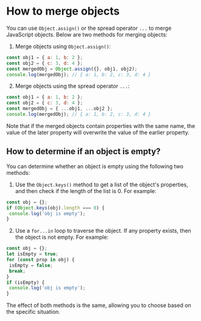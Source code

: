 # How to merge objects

You can use `Object.assign()` or the spread operator `...` to merge JavaScript objects. Below are two methods for merging objects:

1. Merge objects using `Object.assign()`:

```javascript
const obj1 = { a: 1, b: 2 };
const obj2 = { c: 3, d: 4 };
const mergedObj = Object.assign({}, obj1, obj2);
console.log(mergedObj); // { a: 1, b: 2, c: 3, d: 4 }
```

2. Merge objects using the spread operator `...`:

```javascript
const obj1 = { a: 1, b: 2 };
const obj2 = { c: 3, d: 4 };
const mergedObj = { ...obj1, ...obj2 };
console.log(mergedObj); // { a: 1, b: 2, c: 3, d: 4 }
```

Note that if the merged objects contain properties with the same name, the value of the later property will overwrite the value of the earlier property.

## How to determine if an object is empty?

You can determine whether an object is empty using the following two methods:

1. Use the `Object.keys()` method to get a list of the object's properties, and then check if the length of the list is 0. For example:

```javascript
const obj = {};
if (Object.keys(obj).length === 0) {
 console.log('obj is empty');
}
```

2. Use a `for...in` loop to traverse the object. If any property exists, then the object is not empty. For example:

```javascript
const obj = {};
let isEmpty = true;
for (const prop in obj) {
 isEmpty = false;
 break;
}
if (isEmpty) {
 console.log('obj is empty');
}
```

The effect of both methods is the same, allowing you to choose based on the specific situation.